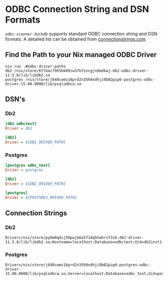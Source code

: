 # ODBC Connection String and DSN Formats

`odbc-scanner-duckdb` supports standard ODBC connection string and DSN formats. A detailed list can be obtained
from [connectionstrings.com](https://www.connectionstrings.com).

## Find the Path to your Nix managed ODBC Driver

```shell
nix run .#odbc-driver-paths
db2 /nix/store/6flbacf9h5bk09iw37b7sncgjn9mdkwj-db2-odbc-driver-11.5.8/lib/libdb2.so
postgres /nix/store/j648cwmz16prd2n35h0xdhji9b02pip6-postgres-odbc-driver-15.00.0000/lib/psqlodbca.so
```

## DSN's

### Db2

```odbc.ini
[db2 odbctest]
Driver = db2
```

```odbcinst.ini
[db2]
Driver = ${DB2_DRIVER_PATH}
```

### Postgres

```odbc.ini
[postgres odbc_test]
Driver = postgres
```

```odbcinst.ini
[db2]
Driver = ${DB2_DRIVER_PATH}

[postgres]
Driver = ${POSTGRES_DRIVER_PATH}
```

## Connection Strings

### Db2

```
Driver=/nix/store/py6m0q4ij50pwjk6a5f18qhhahrvf2sk-db2-driver-11.5.8/lib/libdb2.so;Hostname=localhost;Database=odbctest;Uid=db2inst1;Pwd=password;Port=50000
```

### Postgres

```
Driver=/nix/store/j648cwmz16prd2n35h0xdhji9b02pip6-postgres-odbc-driver-15.00.0000/lib/psqlodbca.so;Server=localhost;Database=odbc_test;Uid=postgres;Pwd=password;Port=5432
```
